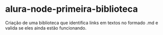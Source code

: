 # alura-node-primeira-biblioteca

Criação de uma biblioteca que identifica links em textos no formado .md e valida se eles ainda estão funcionando.
